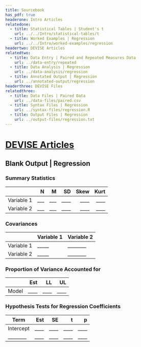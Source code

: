 ```yaml
---
title: Sourcebook
has_pdf: true
headerone: Intro Articles
relatedone:
  - title: Statistical Tables | Student's t
    url: ../../Intro/statistical-tables/t
  - title: Worked Examples | Regression
    url: ../../Intro/worked-examples/regression
headertwo: DEVISE Articles
relatedtwo:
  - title: Data Entry | Paired and Repeated Measures Data
    url: ../data-entry/repeated
  - title: Data Analysis | Regression
    url: ../data-analysis/regression
  - title: Annotated Output | Regression
    url: ../annotated-output/regression
headerthree: DEVISE Files
relatedthree:
  - title: Data Files | Paired Data
    url: ../data-files/paired.csv
  - title: Syntax Files | Regression
    url: ../syntax-files/regression.R
  - title: Output Files | Regression
    url: ../output-files/regression.txt
---
```


# [DEVISE Articles](../index.md)

## Blank Output | Regression


### Summary Statistics

|            | N   | M   | SD   | Skew | Kurt |
|------------|----:|----:|-----:|-----:|-----:|
| Variable 1 | ___ | ___ | ____ | ____ | ____ |
| Variable 2 | ___ | ___ | ____ | ____ | ____ |

### Covariances

|            | Variable 1 | Variable 2 |
|------------|------------|------------|
| Variable 1 | _____      | ________   |
| Variable 2 | _____      | ________   |

### Proportion of Variance Accounted for

|       | Est  | LL   | UL   |
|------:|-----:|-----:|-----:|
| Model | ____ | ____ | ____ |

### Hypothesis Tests for Regression Coefficients

| Term      | Est  | SE   | t    | p    |
|-----------|-----:|-----:|-----:|-----:|
| Intercept | ____ | ____ | ____ | ____ |
| ________  | ____ | ____ | ____ | ____ |

